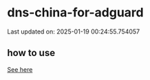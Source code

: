 # dns-china-for-adguard

Last updated on: 2025-01-19 00:24:55.754057

## how to use

[See here](https://github.com/AdguardTeam/AdGuardHome/wiki/Configuration#upstreams-from-file)